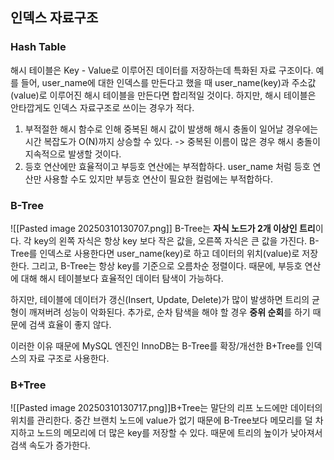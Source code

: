 ## 인덱스 자료구조

### Hash Table
해시 테이블은 Key - Value로 이루어진 데이터를 저장하는데 특화된 자료 구조이다.
예를 들어, user_name에 대한 인덱스를 만든다고 했을 때 user_name(key)과 주소값(value)로 이루어진 해시 테이블을 만든다면 합리적일 것이다.
하지만, 해시 테이블은 안타깝게도 인덱스 자료구조로 쓰이는 경우가 적다.

1. 부적절한 해시 함수로 인해 중복된 해시 값이 발생해 해시 충돌이 일어날 경우에는 시간 복잡도가 O(N)까지 상승할 수 있다. -> 중복된 이름이 많은 경우 해시 충돌이 지속적으로 발생할 것이다.
2. 등호 연산에만 효율적이고 부등호 연산에는 부적합하다. user_name 처럼 등호 연산만 사용할 수도 있지만 부등호 연산이 필요한 컬럼에는 부적합하다.

### B-Tree
![[Pasted image 20250310130707.png]]
B-Tree는 **자식 노드가 2개 이상인 트리**이다. 각 key의 왼쪽 자식은 항상 key 보다 작은 값을, 오른쪽 자식은 큰 값을 가진다.
B-Tree를 인덱스로 사용한다면 user_name(key)로 하고 데이터의 위치(value)로 저장한다. 그리고, B-Tree는 항상 key를 기준으로 오름차순 정렬이다. 때문에, 부등호 연산에 대해 해시 테이블보다 효율적인 데이터 탐색이 가능하다.

하지만, 테이블에 데이터가 갱신(Insert, Update, Delete)가 많이 발생하면 트리의 균형이 깨져버려 성능이 악화된다. 추가로, 순차 탐색을 해야 할 경우 **중위 순회**를 하기 때문에 검색 효율이 좋지 않다.

이러한 이유 때문에 MySQL 엔진인 InnoDB는 B-Tree를 확장/개선한 B+Tree를 인덱스의 자료 구조로 사용한다.

### B+Tree
![[Pasted image 20250310130717.png]]B+Tree는 말단의 리프 노드에만 데이터의 위치를 관리한다. 중간 브랜치 노드에 value가 없기 때문에 B-Tree보다 메모리를 덜 차지하고 노드의 메모리에 더 많은 key를 저장할 수 있다. 때문에 트리의 높이가 낮아져서 검색 속도가 증가한다.


